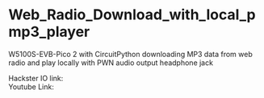 # Web_Radio_Download_with_local_pmp3_player
W5100S-EVB-Pico 2 with CircuitPython downloading MP3 data from web radio and play locally with PWN audio output headphone jack

Hackster IO link: [](https://www.hackster.io/arnoldho/web-radio-dowload-local-mp3-playing-on-w5100s-evb-pico-2-15c8c8) <br/>
Youtube Link: [](_)
